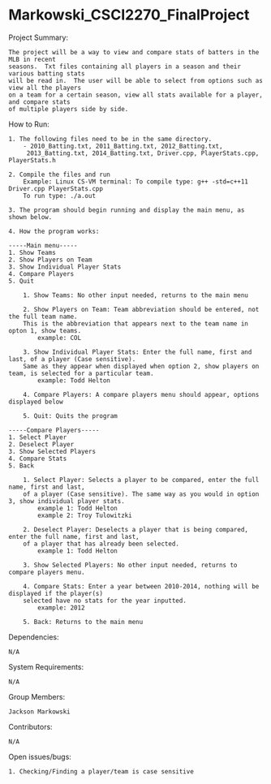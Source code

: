# Markowski_CSCI2270_FinalProject

Project Summary:

	The project will be a way to view and compare stats of batters in the MLB in recent 
	seasons.  Txt files containing all players in a season and their various batting stats
	will be read in.  The user will be able to select from options such as view all the players
	on a team for a certain season, view all stats available for a player, and compare stats
	of multiple players side by side.


How to Run:

	1. The following files need to be in the same directory.
		- 2010_Batting.txt, 2011_Batting.txt, 2012_Batting.txt,
		 2013_Batting.txt, 2014_Batting.txt, Driver.cpp, PlayerStats.cpp, PlayerStats.h

	2. Compile the files and run
 		Example: Linux CS-VM terminal: To compile type: g++ -std=c++11 Driver.cpp PlayerStats.cpp 
		To run type: ./a.out

	3. The program should begin running and display the main menu, as shown below.

	4. How the program works:

	-----Main menu-----
	1. Show Teams
	2. Show Players on Team
	3. Show Individual Player Stats
	4. Compare Players
	5. Quit

		1. Show Teams: No other input needed, returns to the main menu

		2. Show Players on Team: Team abbreviation should be entered, not the full team name.
		This is the abbreviation that appears next to the team name in opton 1, show teams.
			example: COL

		3. Show Individual Player Stats: Enter the full name, first and last, of a player (Case sensitive).
		Same as they appear when displayed when option 2, show players on team, is selected for a particular team.
			example: Todd Helton

		4. Compare Players: A compare players menu should appear, options displayed below

		5. Quit: Quits the program
	
	-----Compare Players-----
	1. Select Player
	2. Deselect Player
	3. Show Selected Players
	4. Compare Stats
	5. Back

		1. Select Player: Selects a player to be compared, enter the full name, first and last,
		of a player (Case sensitive). The same way as you would in option 3, show individual player stats.
			example 1: Todd Helton
			example 2: Troy Tulowitzki

		2. Deselect Player: Deselects a player that is being compared, enter the full name, first and last,
		of a player that has already been selected.
			example 1: Todd Helton

		3. Show Selected Players: No other input needed, returns to compare players menu.

		4. Compare Stats: Enter a year between 2010-2014, nothing will be displayed if the player(s)
		selected have no stats for the year inputted.
			example: 2012

		5. Back: Returns to the main menu


Dependencies:

	N/A

System Requirements: 

	N/A

Group	Members: 

	Jackson Markowski

Contributors: 

	N/A

Open issues/bugs: 

	1. Checking/Finding a player/team is case sensitive
